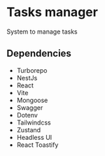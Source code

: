 # Tasks manager 

System to manage tasks 

## Dependencies

- Turborepo
- NestJs
- React
- Vite
- Mongoose
- Swagger
- Dotenv
- Tailwindcss
- Zustand
- Headless UI
- React Toastify